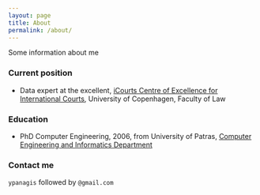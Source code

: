 ```yaml
---
layout: page
title: About
permalink: /about/
---
```


Some information about me

### Current position

* Data expert at the excellent, [iCourts Centre of Excellence for International Courts](http://jura.ku.dk/icourts), University of Copenhagen, Faculty of Law

### Education

* PhD Computer Engineering, 2006, from University of Patras, [Computer Engineering and Informatics Department](http://www.ceid.upatras.gr/en)  

### Contact me

`ypanagis` followed by `@gmail.com` 